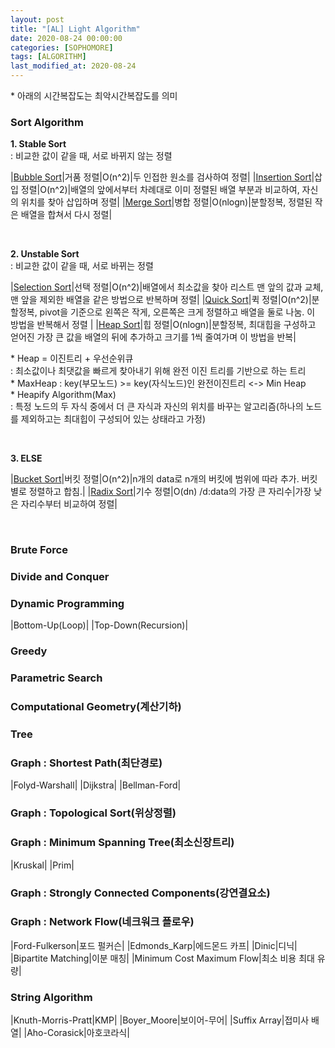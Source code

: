 ```yaml
---
layout: post
title: "[AL] Light Algorithm"
date: 2020-08-24 00:00:00
categories: [SOPHOMORE]
tags: [ALGORITHM]
last_modified_at: 2020-08-24
---
```


<p>* 아래의 시간복잡도는 최악시간복잡도를 의미</p>

### Sort Algorithm

__1. Stable Sort__
<br> : 비교한 값이 같을 때, 서로 바뀌지 않는 정렬

|[Bubble Sort](https://ko.wikipedia.org/wiki/%EA%B1%B0%ED%92%88_%EC%A0%95%EB%A0%AC)|거품 정렬|O(n^2)|두 인접한 원소를 검사하여 정렬|
|[Insertion Sort](https://ko.wikipedia.org/wiki/%EC%82%BD%EC%9E%85_%EC%A0%95%EB%A0%AC)|삽입 정렬|O(n^2)|배열의 앞에서부터 차례대로 이미 정렬된 배열 부분과 비교하여, 자신의 위치를 찾아 삽입하며 정렬|
|[Merge Sort](https://ko.wikipedia.org/wiki/%ED%95%A9%EB%B3%91_%EC%A0%95%EB%A0%AC)|병합 정렬|O(nlogn)|분할정복, 정렬된 작은 배열을 합쳐서 다시 정렬|

<br>

__2. Unstable Sort__
<br> : 비교한 값이 같을 때, 서로 바뀌는 정렬

|[Selection Sort](https://ko.wikipedia.org/wiki/%EC%84%A0%ED%83%9D_%EC%A0%95%EB%A0%AC)|선택 정렬|O(n^2)|배열에서 최소값을 찾아 리스트 맨 앞의 값과 교체, 맨 앞을 제외한 배열을 같은 방법으로 반복하며 정렬|
|[Quick Sort](https://ko.wikipedia.org/wiki/%ED%80%B5_%EC%A0%95%EB%A0%AC)|퀵 정렬|O(n^2)|분할정복, pivot을 기준으로 왼쪽은 작게, 오른쪽은 크게 정렬하고 배열을 둘로 나눔. 이 방법을 반복해서 정렬 |
|[Heap Sort](https://ko.wikipedia.org/wiki/%ED%9E%99_%EC%A0%95%EB%A0%AC)|힙 정렬|O(nlogn)|분할정복, 최대힙을 구성하고 얻어진 가장 큰 값을 배열의 뒤에 추가하고 크기를 1씩 줄여가며 이 방법을 반복|

<p>* Heap = 이진트리 + 우선순위큐
<br>: 최소값이나 최댓값을 빠르게 찾아내기 위해 완전 이진 트리를 기반으로 하는 트리
<br>* MaxHeap : key(부모노드) >= key(자식노드)인 완전이진트리 <-> Min Heap
<br>* Heapify Algorithm(Max)
<br>: 특정 노드의 두 자식 중에서 더 큰 자식과 자신의 위치를 바꾸는 알고리즘(하나의 노드를 제외하고는 최대힙이 구성되어 있는 상태라고 가정)
</p>
<br>

__3. ELSE__

|[Bucket Sort](https://ko.wikipedia.org/wiki/%EB%B2%84%ED%82%B7_%EC%A0%95%EB%A0%AC)|버킷 정렬|O(n^2)|n개의 data로 n개의 버킷에 범위에 따라 추가. 버킷별로 정렬하고 합침.|
|[Radix Sort](https://ko.wikipedia.org/wiki/%EA%B8%B0%EC%88%98_%EC%A0%95%EB%A0%AC)|기수 정렬|O(dn) /d:data의 가장 큰 자리수|가장 낮은 자리수부터 비교하여 정렬|

<br>

### Brute Force

### Divide and Conquer

### Dynamic Programming

|Bottom-Up(Loop)|
|Top-Down(Recursion)|

### Greedy

### Parametric Search

### Computational Geometry(계산기하)

### Tree

### Graph : Shortest Path(최단경로)

|Folyd-Warshall|
|Dijkstra|
|Bellman-Ford|

### Graph : Topological Sort(위상정렬)

### Graph : Minimum Spanning Tree(최소신장트리)

|Kruskal|
|Prim|

### Graph : Strongly Connected Components(강연결요소)

### Graph : Network Flow(네크워크 플로우)

|Ford-Fulkerson|포드 펄커슨|
|Edmonds_Karp|에드몬드 카프|
|Dinic|디닉|
|Bipartite Matching|이분 매칭|
|Minimum Cost Maximum Flow|최소 비용 최대 유량|

### String Algorithm

|Knuth-Morris-Pratt|KMP|
|Boyer_Moore|보이어-무어|
|Suffix Array|접미사 배열|
|Aho-Corasick|아호코라식|


<br>
<br>



